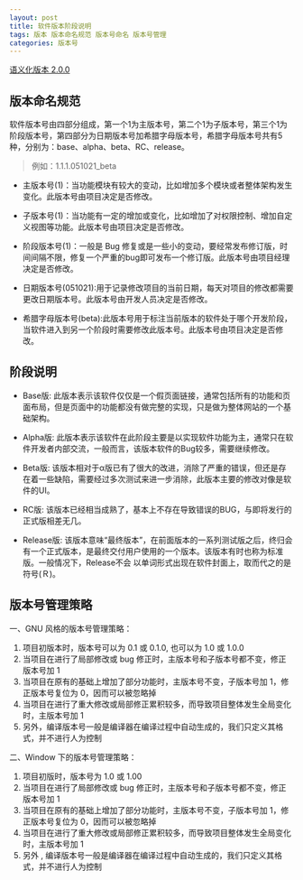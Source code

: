 ```yaml
---
layout: post
title: 软件版本阶段说明
tags: 版本 版本命名规范 版本号命名 版本号管理
categories: 版本号
---
```


[语义化版本 2.0.0](http://semver.org/lang/zh-CN/)

## 版本命名规范
软件版本号由四部分组成，第一个1为主版本号，第二个1为子版本号，第三个1为阶段版本号，第四部分为日期版本号加希腊字母版本号，希腊字母版本号共有5种，分别为：base、alpha、beta、RC、release。

>例如：1.1.1.051021_beta

* 主版本号(1)：当功能模块有较大的变动，比如增加多个模块或者整体架构发生变化。此版本号由项目决定是否修改。

* 子版本号(1)：当功能有一定的增加或变化，比如增加了对权限控制、增加自定义视图等功能。此版本号由项目决定是否修改。

* 阶段版本号(1)：一般是 Bug 修复或是一些小的变动，要经常发布修订版，时间间隔不限，修复一个严重的bug即可发布一个修订版。此版本号由项目经理决定是否修改。

* 日期版本号(051021):用于记录修改项目的当前日期，每天对项目的修改都需要更改日期版本号。此版本号由开发人员决定是否修改。

* 希腊字母版本号(beta):此版本号用于标注当前版本的软件处于哪个开发阶段，当软件进入到另一个阶段时需要修改此版本号。此版本号由项目决定是否修改。



## 阶段说明

* Base版: 此版本表示该软件仅仅是一个假页面链接，通常包括所有的功能和页面布局，但是页面中的功能都没有做完整的实现，只是做为整体网站的一个基础架构。

* Alpha版: 此版本表示该软件在此阶段主要是以实现软件功能为主，通常只在软件开发者内部交流，一般而言，该版本软件的Bug较多，需要继续修改。

* Beta版: 该版本相对于α版已有了很大的改进，消除了严重的错误，但还是存在着一些缺陷，需要经过多次测试来进一步消除，此版本主要的修改对像是软件的UI。

* RC版: 该版本已经相当成熟了，基本上不存在导致错误的BUG，与即将发行的正式版相差无几。

* Release版: 该版本意味“最终版本”，在前面版本的一系列测试版之后，终归会有一个正式版本，是最终交付用户使用的一个版本。该版本有时也称为标准版。一般情况下，Release不会
以单词形式出现在软件封面上，取而代之的是符号(Ｒ)。

## 版本号管理策略

一、GNU 风格的版本号管理策略：

1. 项目初版本时，版本号可以为 0.1 或 0.1.0, 也可以为 1.0 或 1.0.0
2. 当项目在进行了局部修改或 bug 修正时，主版本号和子版本号都不变，修正版本号加 1
3.  当项目在原有的基础上增加了部分功能时，主版本号不变，子版本号加 1，修正版本号复位为 0，因而可以被忽略掉
4. 当项目在进行了重大修改或局部修正累积较多，而导致项目整体发生全局变化时，主版本号加 1
5. 另外，编译版本号一般是编译器在编译过程中自动生成的，我们只定义其格式，并不进行人为控制

二、Window 下的版本号管理策略：

1.  项目初版时，版本号为 1.0 或 1.00
2.  当项目在进行了局部修改或 bug 修正时，主版本号和子版本号都不变，修正版本号加 1
3.  当项目在原有的基础上增加了部分功能时，主版本号不变，子版本号加 1，修正版本号复位为 0，因而可以被忽略掉
4.  当项目在进行了重大修改或局部修正累积较多，而导致项目整体发生全局变化时，主版本号加 1
5.  另外 , 编译版本号一般是编译器在编译过程中自动生成的，我们只定义其格式，并不进行人为控制
